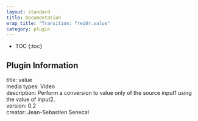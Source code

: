 ```yaml
---
layout: standard
title: Documentation
wrap_title: "Transition: frei0r.value"
category: plugin
---
```

* TOC
{:toc}

## Plugin Information

title: value  
media types:
Video  
description: Perform a conversion to value only of the source input1 using the value of input2.  
version: 0.2  
creator: Jean-Sebastien Senecal  
